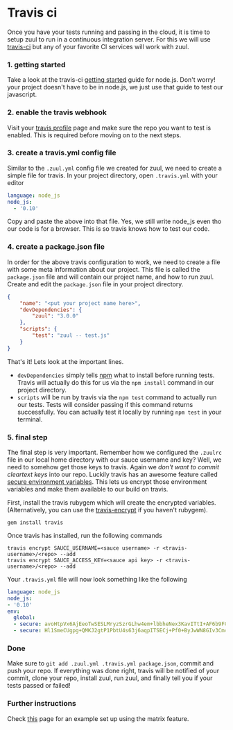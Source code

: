 # Travis ci

Once you have your tests running and passing in the cloud, it is time to setup zuul to run in a continuous integration server. For this we will use [travis-ci](https://travis-ci.org/) but any of your favorite CI services will work with zuul.

### 1. getting started

Take a look at the travis-ci [getting started](http://about.travis-ci.org/docs/user/languages/javascript-with-nodejs/) guide for node.js. Don't worry! your project doesn't have to be in node.js, we just use that guide to test our javascript.

### 2. enable the travis webhook

Visit your [travis profile](https://travis-ci.org/profile) page and make sure the repo you want to test is enabled. This is required before moving on to the next steps.

### 3. create a travis.yml config file

Similar to the `.zuul.yml` config file we created for zuul, we need to create a simple file for travis. In your project directory, open `.travis.yml` with your editor

```yaml
language: node_js
node_js:
  - '0.10'
```

Copy and paste the above into that file. Yes, we still write node_js even tho our code is for a browser. This is so travis knows how to test our code.

### 4. create a package.json file

In order for the above travis configuration to work, we need to create a file with some meta information about our project. This file is called the `package.json` file and will contain our project name, and how to run zuul. Create and edit the `package.json` file in your project directory.

```json
{
    "name": "<put your project name here>",
    "devDependencies": {
        "zuul": "3.0.0"
    },
    "scripts": {
        "test": "zuul -- test.js"
    }
}
```

That's it! Lets look at the important lines.

* `devDependencies` simply tells [npm](https://npmjs.org) what to install before running tests. Travis will actually do this for us via the `npm install` command in our project directory.
* `scripts` will be run by travis via the `npm test` command to actually run our tests. Tests will consider passing if this command returns successfully. You can actually test it locally by running `npm test` in your terminal.

### 5. final step

The final step is very important. Remember how we configured the `.zuulrc` file in our local home directory with our sauce username and key? Well, we need to somehow get those keys to travis. Again we *don't want to commit cleartext keys* into our repo. Luckily travis has an awesome feature called [secure environment variables](http://about.travis-ci.org/docs/user/build-configuration/#Secure-environment-variables). This lets us encrypt those environment variables and make them available to our build on travis.

First, install the travis rubygem which will create the encrypted variables. (Alternatively, you can use the [travis-encrypt](https://www.npmjs.com/package/travis-encrypt) if you haven't rubygem).

```shell
gem install travis
```

Once travis has installed, run the following commands

```shell
travis encrypt SAUCE_USERNAME=<sauce username> -r <travis-username>/<repo> --add
travis encrypt SAUCE_ACCESS_KEY=<sauce api key> -r <travis-username>/<repo> --add
```

Your `.travis.yml` file will now look something like the following

```yaml
language: node_js
node_js:
- '0.10'
env:
  global:
  - secure: avoHtpVx6AjEeoTwSESLMryzSzrGLhw4em+lbbheNex3KavITtI+AF6b9FCjMkvaLHz0+ylCQ2773mmXAmUMt9sshpGjwzWziAfz1t6dzb8dxq20r6s+tVQ2Q3p9EhhR+QXvLdCetNzJowbDGpGZV0sYQQzALuXeTaZooDXIsJ4=
  - secure: Hl1SmeCUgpg+QMKJ2gtP1PbtU4s63j6aqpITSECj+Pf0+ByJwWN8GIv3Cm4kOkQH0htYl7RYw6CqyEyVyd4rAogYInftDYbOVgumqKisn1RykgJ0FG7V1FkUpkk+TVFvM84h7DyFFBxTyeLaCSPwXZSm/MaldYk2izWTSQfE/Ek=
```

### Done

Make sure to `git add .zuul.yml .travis.yml package.json`, commit and push your repo. If everything was done right, travis will be notified of your commit, clone your repo, install zuul, run zuul, and finally tell you if your tests passed or failed!

### Further instructions
Check [this](https://github.com/defunctzombie/zuul/wiki/using-zuul-with-travis-matrix) page for an example set up using the matrix feature.
